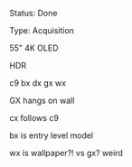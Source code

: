 Status: Done

Type: Acquisition

55” 4K OLED

HDR

c9 bx dx gx wx

GX hangs on wall

cx follows c9

bx is entry level model

wx is wallpaper?! vs gx? weird



